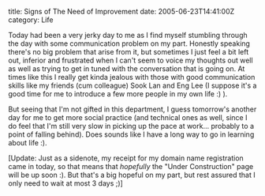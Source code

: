 title: Signs of The Need of Improvement
date: 2005-06-23T14:41:00Z
category: Life

Today had been a very jerky day to me as I find myself stumbling through the day with some communication problem on my part. Honestly speaking there's no big problem that arise from it, but sometimes I just feel a bit left out, inferior and frustrated when I can't seem to voice my thoughts out well as well as trying to get in tuned with the conversation that is going on. At times like this I really get kinda jealous with those with good communication skills like my friends (cum colleague) Sook Lan and Eng Lee (I suppose it's a good time for me to introduce a few more people in my own life :) ).

But seeing that I'm not gifted in this department, I guess tomorrow's another day for me to get more social practice (and technical ones as well, since I do feel that I'm still very slow in picking up the pace at work… probably to a point of falling behind). Does sounds like I have a long way to go in learning about life :).

[Update: Just as a sidenote, my receipt for my domain name registration came in today, so that means that *hopefully* the "Under Construction" page will be up soon :). But that's a big hopeful on my part, but rest assured that I only need to wait at most 3 days ;)]
